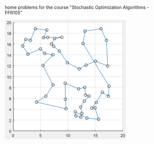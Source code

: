 home problems for the course "Stochastic Optimization Algorithms - FFR105" 

![alt text](https://github.com/Erasimos/FFR105/blob/master/bestPath.PNG?raw=true)
